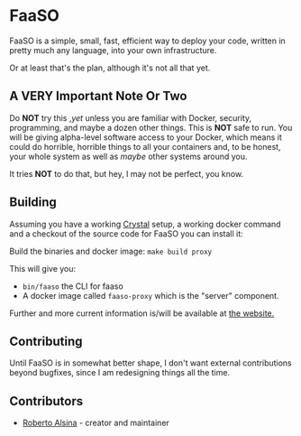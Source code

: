 # FaaSO

FaaSO is a simple, small, fast, efficient way to deploy your code, written
in pretty much any language, into your own infrastructure.

Or at least that's the plan, although it's not all that yet.

## A VERY Important Note Or Two

Do **NOT** try this ,*yet* unless you are familiar with Docker, security, programming,
and maybe a dozen other things. This is **NOT** safe to run. You will be giving
alpha-level software access to your Docker, which means it could do horrible,
horrible things to all your containers and, to be honest, your whole system
as well as *maybe* other systems around you.

It tries **NOT** to do that, but hey, I may not be perfect, you know.

## Building

Assuming you have a working [Crystal](https://crystal-lang.org) setup, a
working docker command and a checkout of the source code for FaaSO you can
install it:

Build the binaries and docker image: `make build proxy`

This will give you:

* `bin/faaso` the CLI for faaso
* A docker image called `faaso-proxy` which is the "server" component.

Further and more current information is/will be available at
[the website.](https://faaso.ralsina.me)

## Contributing

Until FaaSO is in somewhat better shape, I don't want external contributions
beyond bugfixes, since I am redesigning things all the time.

## Contributors

* [Roberto Alsina](https://github.com/ralsina) - creator and maintainer
